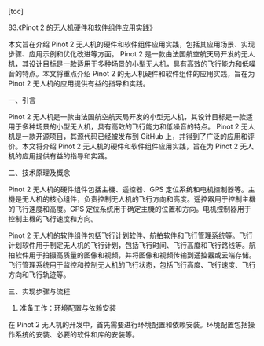 
[toc]                    
                
                
83.《Pinot 2 的无人机硬件和软件组件应用实践》

本文旨在介绍 Pinot 2 无人机的硬件和软件组件应用实践，包括其应用场景、实现步骤、应用示例和优化改进等方面。 Pinot 2 是一款由法国航空航天局开发的无人机，其设计目标是一款适用于多种场景的小型无人机，具有高效的飞行能力和低噪音的特点。本文将重点介绍 Pinot 2 的无人机硬件和软件组件的应用实践，旨在为 Pinot 2 无人机的应用提供有益的指导和实践。

一、引言

Pinot 2 无人机是一款由法国航空航天局开发的小型无人机，其设计目标是一款适用于多种场景的小型无人机，具有高效的飞行能力和低噪音的特点。 Pinot 2 无人机是一款开源项目，其源代码已经被发布到 GitHub 上，并得到了广泛的应用和评价。本文将介绍 Pinot 2 无人机的硬件和软件组件应用实践，旨在为 Pinot 2 无人机的应用提供有益的指导和实践。

二、技术原理及概念

Pinot 2 无人机的硬件组件包括主機、遥控器、GPS 定位系统和电机控制器等。主機是无人机的核心组件，负责控制无人机的飞行方向和高度。遥控器用于控制主機的飞行速度和高度。GPS 定位系统用于确定主機的位置和方向。电机控制器用于控制主機的飞行速度和方向。

Pinot 2 无人机的软件组件包括飞行计划软件、航拍软件和飞行管理系统等。飞行计划软件用于制定无人机的飞行计划，包括飞行时间、飞行高度和飞行路线等。航拍软件用于拍摄高质量的图像和视频，并将图像和视频传输到遥控器或云端存储。飞行管理系统用于监控和控制无人机的飞行状态，包括飞行高度、飞行速度、飞行方向和飞行轨迹等。

三、实现步骤与流程

1. 准备工作：环境配置与依赖安装

在 Pinot 2 无人机的开发中，首先需要进行环境配置和依赖安装。环境配置包括操作系统的安装、必要的软件和库的安装等。


